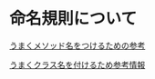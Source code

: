 # 命名規則について

[うまくメソッド名をつけるための参考](https://qiita.com/KeithYokoma/items/2193cf79ba76563e3db6)

[うまくクラス名を付けるため参考情報](https://qiita.com/KeithYokoma/items/ee21fec6a3ebb5d1e9a8)

